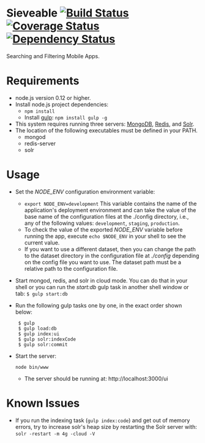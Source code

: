 # Sieveable [![Build Status](https://travis-ci.org/sikuli/sieveable.svg?branch=master)](http://travis-ci.org/sikuli/sieveable) [![Coverage Status](https://coveralls.io/repos/sikuli/sieveable/badge.svg)](https://coveralls.io/r/sikuli/sieveable) [![Dependency Status](https://david-dm.org/sikuli/sieveable.svg)](https://david-dm.org/sikuli/sieveable.svg)

Searching and Filtering Mobile Apps.


# Requirements

- node.js version 0.12 or higher.
- Install node.js project dependencies:
  - `npm install`
  - Install [gulp]('http://gulpjs.com/'): `npm install gulp -g`
- This system requires running three servers: [MongoDB]('https://www.mongodb.org/'), [Redis]('http://redis.io/'), and [Solr]('http://lucene.apache.org/solr/').
- The location of the following executables must be defined in your PATH.
  - mongod
  - redis-server
  - solr
  
# Usage

- Set the *NODE_ENV* configuration environment variable:
  -  `export NODE_ENV=development` This variable contains the name of the application's deployment environment and can take the value of the base name of the configuration files at the ./config directory, i.e., any of the following values: ```development```, ```staging```, ```production```.
  - To check the value of the exported *NODE_ENV* variable before running the app, execute `echo $NODE_ENV` in your shell to see the current value.
  - If you want to use a different dataset, then you can change the path to the dataset directory in the configuration file at *./config* depending on the config file you want to use. The dataset path must be a relative path to the configuration file.
- Start mongod, redis, and solr in cloud mode. You can do that in your shell or you can run the _start:db_ gulp task in another shell window or tab: ``` $ gulp start:db ```
- Run the following gulp tasks one by one, in the exact order shown below: 

  ```shell
   $ gulp
   $ gulp load:db
   $ gulp index:ui
   $ gulp solr:indexCode
   $ gulp solr:commit
   ```
 
- Start the server:

  ```shell
  node bin/www
  ```
  - The server should be running at: http://localhost:3000/ui


# Known Issues
- If you run the indexing task (```gulp index:code```) and get out of memory errors, try to increase solr's heap size by restarting the Solr server with: ```solr -restart -m 4g -cloud -V ```

